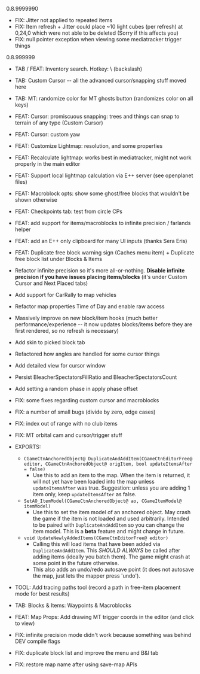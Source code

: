 
0.8.9999990

- FIX: Jitter not applied to repeated items
- FIX: Item refresh + Jitter could place ~10 light cubes (per refresh) at 0,24,0 which were not able to be deleted (Sorry if this affects you)
- FIX: null pointer exception when viewing some mediatracker trigger things


0.8.999999

- TAB / FEAT: Inventory search. Hotkey: \ (backslash)
- TAB: Custom Cursor -- all the advanced cursor/snapping stuff moved here
- TAB: MT: randomize color for MT ghosts button (randomizes color on all keys)
- FEAT: Cursor: promiscuous snapping: trees and things can snap to terrain of any type (Custom Cursor)
- FEAT: Cursor: custom yaw
- FEAT: Customize Lightmap: resolution, and some properties
- FEAT: Recalculate lightmap: works best in mediatracker, might not work properly in the main editor
- FEAT: Support local lightmap calculation via E++ server (see openplanet files)
- FEAT: Macroblock opts: show some ghost/free blocks that wouldn't be shown otherwise
- FEAT: Checkpoints tab: test from circle CPs
- FEAT: add support for items/macroblocks to infinite precision / farlands helper
- FEAT: add an E++ only clipboard for many UI inputs (thanks Sera Eris)
- FEAT: Duplicate free block warning sign (Caches menu item) + Duplicate free block list under Blocks & Items
- Refactor infinite precision so it's more all-or-nothing. **Disable infinite precision if you have issues placing items/blocks** (it's under Custom Cursor and Next Placed tabs)
- Add support for CarRally to map vehicles
- Refactor map properties Time of Day and enable raw access
- Massively improve on new block/item hooks (much better performance/experience -- it now updates blocks/items before they are first rendered, so no refresh is necessary)
- Add skin to picked block tab
- Refactored how angles are handled for some cursor things
- Add detailed view for cursor window
- Persist BleacherSpectatorsFillRatio and BleacherSpectatorsCount
- Add setting a random phase in apply phase offset
- FIX: some fixes regarding custom cursor and macroblocks
- FIX: a number of small bugs (divide by zero, edge cases)
- FIX: index out of range with no club items
- FIX: MT orbital cam and cursor/trigger stuff

- EXPORTS:
  - `CGameCtnAnchoredObject@ DuplicateAndAddItem(CGameCtnEditorFree@ editor, CGameCtnAnchoredObject@ origItem, bool updateItemsAfter = false)`
    - Use this to add an item to the map. When the item is returned, it will not yet have been loaded into the map unless `updateItemsAfter` was true. Suggestion: unless you are adding 1 item only, keep `updateItemsAfter` as false.
  - `SetAO_ItemModel(CGameCtnAnchoredObject@ ao, CGameItemModel@ itemModel)`
    - Use this to set the item model of an anchored object. May crash the game if the item is not loaded and used arbitrarily. Intended to be paired with `DuplicateAndAddItem` so you can change the item model. This is a **beta** feature and might change in future.
  - `void UpdateNewlyAddedItems(CGameCtnEditorFree@ editor)`
    - Calling this will load items that have been added via `DuplicateAndAddItem`. This *SHOULD ALWAYS* be called after adding items (ideally you batch them). The game might crash at some point in the future otherwise.
    - This also adds an undo/redo autosave point (it does not autosave the map, just lets the mapper press 'undo').



- TOOL: Add tracing paths tool (record a path in free-item placement mode for best results)
- TAB: Blocks & Items: Waypoints & Macroblocks
- FEAT: Map Props: Add drawing MT trigger coords in the editor (and click to view)
- FIX: infinite precision mode didn't work because something was behind DEV compile flags
- FIX: duplicate block list and improve the menu and B&I tab
- FIX: restore map name after using save-map APIs
